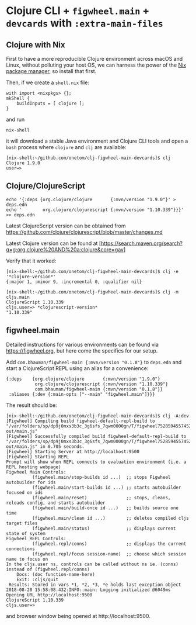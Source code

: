 # Clojure CLI + `figwheel.main` + `devcards` with `:extra-main-files`

## Clojure with Nix

First to have a more reproducible Clojure environment across macOS and Linux,
without polluting your host OS, we can harness the power of the
[Nix package manager](https://nixos.org/nix/), so install that first.

Then, if we create a `shell.nix` file:

```
with import <nixpkgs> {};
mkShell {
    buildInputs = [ clojure ];
}
```

and run
```
nix-shell
```

it will download a stable Java environment and Clojure CLI tools and open a
`bash` process where `clojure` and `clj` are available:

```
[nix-shell:~/github.com/onetom/clj-figwheel-main-devcards]$ clj
Clojure 1.9.0
user=>
```


## Clojure/ClojureScript

```
echo '{:deps {org.clojure/clojure       {:mvn/version "1.9.0"}' > deps.edn
echo '        org.clojure/clojurescript {:mvn/version "1.10.339"}}}' >> deps.edn
```

Latest ClojureScript version can be obtained from
https://github.com/clojure/clojurescript/blob/master/changes.md

Latest Clojure version can be found at
[https://search.maven.org/search?q=g:org.clojure%20AND%20a:clojure&core=gav]

Verify that it worked:

```
[nix-shell:~/github.com/onetom/clj-figwheel-main-devcards]$ clj -e '*clojure-version*'
{:major 1, :minor 9, :incremental 0, :qualifier nil}

[nix-shell:~/github.com/onetom/clj-figwheel-main-devcards]$ clj -m cljs.main
ClojureScript 1.10.339
cljs.user=> *clojurescript-version*
"1.10.339"
```

## figwheel.main

Detailed instructions for various environments can be found via
https://figwheel.org, but here come the specifics for our setup.

Add `com.bhauman/figwheel-main {:mvn/version "0.1.8"}` to `deps.edn`
and start a ClojureScript REPL using an alias for a convenience:

```
{:deps    {org.clojure/clojure       {:mvn/version "1.9.0"}
           org.clojure/clojurescript {:mvn/version "1.10.339"}
           com.bhauman/figwheel-main {:mvn/version "0.1.8"}}
 :aliases {:dev {:main-opts ["--main" "figwheel.main"]}}}
```

The result should be:
```
[nix-shell:~/github.com/onetom/clj-figwheel-main-devcards]$ clj -A:dev
[Figwheel] Compiling build figwheel-default-repl-build to "/var/folders/sp/dp9j0mxs3b3c_3g6sfs_7qwm0000gn/T/figwheel7528594557452178121repl/public/cljs-out/main.js"
[Figwheel] Successfully compiled build figwheel-default-repl-build to "/var/folders/sp/dp9j0mxs3b3c_3g6sfs_7qwm0000gn/T/figwheel7528594557452178121repl/public/cljs-out/main.js" in 0.705 seconds.
[Figwheel] Starting Server at http://localhost:9500
[Figwheel] Starting REPL
Prompt will show when REPL connects to evaluation environment (i.e. a REPL hosting webpage)
Figwheel Main Controls:
          (figwheel.main/stop-builds id ...)  ;; stops Figwheel autobuilder for ids
          (figwheel.main/start-builds id ...) ;; starts autobuilder focused on ids
          (figwheel.main/reset)               ;; stops, cleans, reloads config, and starts autobuilder
          (figwheel.main/build-once id ...)   ;; builds source one time
          (figwheel.main/clean id ...)        ;; deletes compiled cljs target files
          (figwheel.main/status)              ;; displays current state of system
Figwheel REPL Controls:
          (figwheel.repl/conns)               ;; displays the current connections
          (figwheel.repl/focus session-name)  ;; choose which session name to focus on
In the cljs.user ns, controls can be called without ns ie. (conns) instead of (figwheel.repl/conns)
    Docs: (doc function-name-here)
    Exit: :cljs/quit
 Results: Stored in vars *1, *2, *3, *e holds last exception object
2018-08-28 15:58:08.432:INFO::main: Logging initialized @6049ms
Opening URL http://localhost:9500
ClojureScript 1.10.339
cljs.user=>
```

and browser window being opened at http://localhost:9500.
